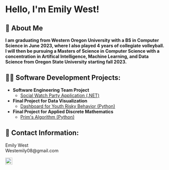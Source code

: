 <h1>Hello, I'm Emily West!</h1>

<h2>🚀 About Me </h2>
<b> I am graduating from Western Oregon University with a BS in Computer Science in June 2023, where I also played 4 years of collegiate volleyball. I will then be pursuing a Masters of Science in Computer Science with a concentration in Artifical Intelligence, Machine Learning, and Data Science from Oregon State University starting fall 2023. </b>

<h2>👨‍💻 Software Development Projects:</h2>

- <b>Software Engineering Team Project</b>
  - [Social Watch Party Application (.NET)](https://github.com/Ewest19/SeniorProjectCaimanLizard)
- <b>Final Project for Data Visualization</b>
  - [Dashboard for Youth Risky Behavior (Python)](https://github.com/Ewest19/Data-Visualization)
- <b>Final Project for Applied Discrete Mathematics</b>
  - [Prim's Algorithm (Python)](https://github.com/Ewest19/MTH354_final_project)


<h2>📧 Contact Information:</h2>
Emily West <br />
Westemily08@gmail.com

[<img align="left" alt="Emily West | LinkedIn" width="22px" src="https://cdn.jsdelivr.net/npm/simple-icons@v3/icons/linkedin.svg" />][linkedin]

[linkedin]: https://www.linkedin.com/in/emily-west-1513a51aa/
